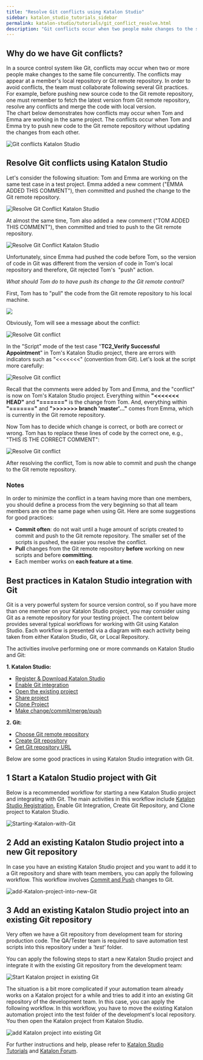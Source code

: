 ```yaml
---
title: "Resolve Git conflicts using Katalon Studio"
sidebar: katalon_studio_tutorials_sidebar
permalink: katalon-studio/tutorials/git_conflict_resolve.html
description: "Git conflicts occur when two people make changes to the same file concurrently. This article will show you how to resolve Git conflicts using Katalon Studio"
---
```

Why do we have Git conflicts?
-----------------------------

In a source control system like Git, conflicts may occur when two or more people make changes to the same file concurrently. The conflicts may appear at a member's local repository or Git remote repository. In order to avoid conflicts, the team must collaborate following several Git practices. For example, before pushing new source code to the Git remote repository, one must remember to fetch the latest version from Git remote repository, resolve any conflicts and merge the code with local version.  
The chart below demonstrates how conflicts may occur when Tom and Emma are working in the same project. The conflicts occur when Tom and Emma try to push new code to the Git remote repository without updating the changes from each other.

![Git conflicts Katalon Studio](../../images/katalon-studio/tutorials/git_conflict_resolve/Git-conflict.png)

Resolve Git conflicts using Katalon Studio
------------------------------------------

Let's consider the following situation: Tom and Emma are working on the same test case in a test project. Emma added a new comment ("EMMA ADDED THIS COMMENT"), then committed and pushed the change to the Git remote repository.

![Resolve Git Conflict Katalon Studio](../../images/katalon-studio/tutorials/git_conflict_resolve/Git-conflict-2.png)

At almost the same time, Tom also added a  new comment ("TOM ADDED THIS COMMENT"), then committed and tried to push to the Git remote repository.

![Resolve Git Conflict Katalon Studio](../../images/katalon-studio/tutorials/git_conflict_resolve/Resolve-Git-conflict-2.png)

Unfortunately, since Emma had pushed the code before Tom, so the version of code in Git was different from the version of code in Tom's local repository and therefore, Git rejected Tom's  "push" action.

_What should Tom do to have push its change to the Git remote control?_

First, Tom has to "pull" the code from the Git remote repository to his local machine.

![](../../images/katalon-studio/tutorials/git_conflict_resolve/Resolve-Git-conflict-3.png)

Obviously, Tom will see a message about the conflict:

![Resolve Git conflict](../../images/katalon-studio/tutorials/git_conflict_resolve/Resolve-Git-conflict-4.png)

In the "Script" mode of the test case "**TC2_Verify Successful Appointment**" in Tom's Katalon Studio project, there are errors with indicators such as "<<<<<<<" (convention from Git). Let's look at the script more carefully:

![Resolve Git conflict](../../images/katalon-studio/tutorials/git_conflict_resolve/Resolve-Git-conflict-5.png)

Recall that the comments were added by Tom and Emma, and the "conflict" is now on Tom's Katalon Studio project. Everything within **"<<<<<<< HEAD"** and **"======="** is the change from Tom. And, everything within **"======="** and **">>>>>>\> branch 'master'…"** comes from Emma, which is currently in the Git remote repository.

Now Tom has to decide which change is correct, or both are correct or wrong. Tom has to replace these lines of code by the correct one, e.g., "THIS IS THE CORRECT COMMENT":

![Resolve Git conflict](../../images/katalon-studio/tutorials/git_conflict_resolve/Resolve-Git-conflict-6.png)

After resolving the conflict, Tom is now able to commit and push the change to the Git remote repository.

### Notes

In order to minimize the conflict in a team having more than one members, you should define a process from the very beginning so that all team members are on the same page when using Git. Here are some suggestions for good practices:

*   **Commit often**: do not wait until a huge amount of scripts created to commit and push to the Git remote repository. The smaller set of the scripts is pushed, the easier you resolve the conflict.
*   **Pull** changes from the Git remote repository **before** working on new scripts and before **committing**.
*   Each member works on **each feature at a time**.

Best practices in Katalon Studio integration with Git
-----------------------------------------------------

Git is a very powerful system for source version control, so if you have more than one member on your Katalon Studio project, you may consider using Git as a remote repository for your testing project. The content below provides several typical workflows for working with Git using Katalon Studio. Each workflow is presented via a diagram with each activity being taken from either Katalon Studio, Git, or Local Repository.

The activities involve performing one or more commands on Katalon Studio and Git:

**1\. Katalon Studio:**

*   [Register & Download Katalon Studio](/display/KD/Getting+Started)
*   [Enable Git integration](/display/KD/Git+Integration)
*   [Open the existing project](/display/KD/Manage+Test+Project)
*   [Share project](/display/KD/Git+Integration#GitIntegration-ShareProject)
*   [Clone Project](/display/KD/Git+Integration#GitIntegration-CloneProject)
*   [Make change/commit/merge/push](/display/KD/Git+Integration#GitIntegration-Commit)

**2\. Git:**

*   [Choose Git remote repository](/katalon-studio/tutorials/git-integration-introduction/#git-remote-repository)
*   [Create Git repository](/katalon-studio/tutorials/git-integration-introduction/#git-repository)
*   [Get Git repository URL](/katalon-studio/tutorials/git-integration-introduction/#clone-project)

Below are some good practices in using Katalon Studio integration with Git.

1 Start a Katalon Studio project with Git
-----------------------------------------

Below is a recommended workflow for starting a new Katalon Studio project and integrating with Git. The main activities in this workflow include [Katalon Studio Registration](https://www.katalon.com), Enable Git Integration, Create Git Repository, and Clone project to Katalon Studio.   

![Starting-Katalon-with-Git](../../images/katalon-studio/tutorials/git_conflict_resolve/Starting-Katalon-with-Git.png)

2 Add an existing Katalon Studio project into a new Git repository
------------------------------------------------------------------

In case you have an existing Katalon Studio project and you want to add it to a Git repository and share with team members, you can apply the following workflow. This workflow involves [Commit and Push](/display/KD/Git+Integration#GitIntegration-Commit) changes to Git.

![add-Katalon-project-into-new-Git](../../images/katalon-studio/tutorials/git_conflict_resolve/add-Katalon-project-into-new-Git.png)

3 Add an existing Katalon Studio project into an existing Git repository
------------------------------------------------------------------------

Very often we have a Git repository from development team for storing production code. The QA/Tester team is required to save automation test scripts into this repository under a _'test'_ folder.

You can apply the following steps to start a new Katalon Studio project and integrate it with the existing Git repository from the development team:

![Start Katalon project in existing Git](../../images/katalon-studio/tutorials/git_conflict_resolve/add-existing-Katalon-project-into-existing-Git.png)

The situation is a bit more complicated if your automation team already works on a Katalon project for a while and tries to add it into an existing Git repository of the development team. In this case, you can apply the following workflow. In this workflow, you have to move the existing Katalon automation project into the test folder of the development's local repository. You then open the Katalon project from Katalon Studio.

![add Katalon project into existing Git](../../images/katalon-studio/tutorials/git_conflict_resolve/add-Katalon-project-into-existing-Git.png)

For further instructions and help, please refer to [Katalon Studio Tutorials](/katalon-studio/tutorials/) and [Katalon Forum](https://forum.katalon.com/).